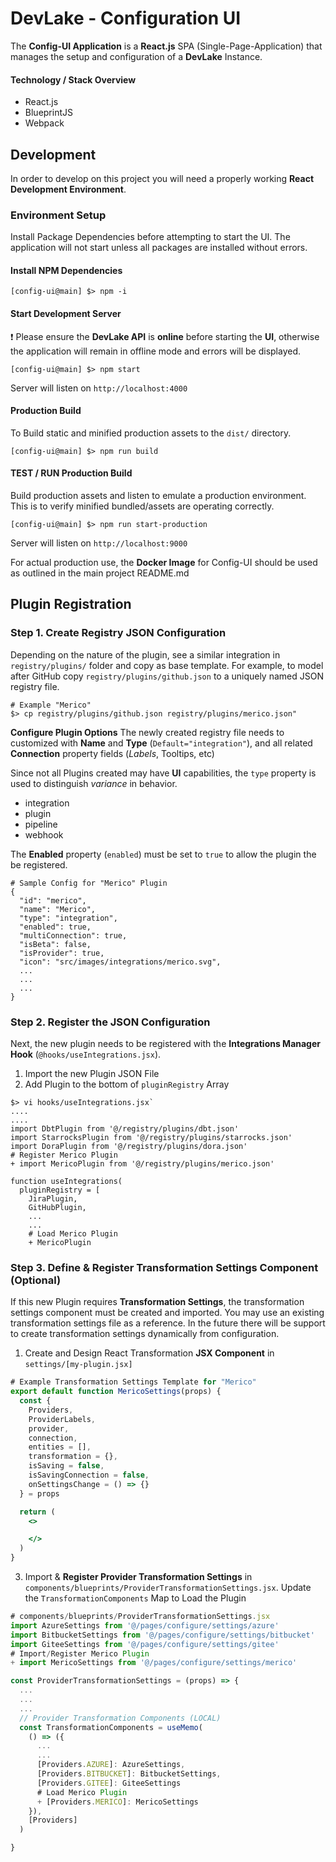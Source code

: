 # DevLake - Configuration UI

The **Config-UI Application** is a **React.js** SPA (Single-Page-Application) that manages the setup and configuration of a **DevLake** Instance.

#### Technology / Stack Overview

- React.js
- BlueprintJS
- Webpack

## Development

In order to develop on this project you will need a properly working **React Development Environment**.

### Environment Setup

Install Package Dependencies before attempting to start the UI. The application will not start unless all packages are installed without errors.

#### Install NPM Dependencies

```
[config-ui@main] $> npm -i
```

#### Start Development Server

❗ Please ensure the **DevLake API** is **online** before starting the **UI**, otherwise the application will remain in offline mode and errors will be displayed.

```
[config-ui@main] $> npm start
```

Server will listen on `http://localhost:4000`

#### Production Build

To Build static and minified production assets to the `dist/` directory.

```
[config-ui@main] $> npm run build
```

#### TEST / RUN Production Build

Build production assets and listen to emulate a production environment. This is to verify minified bundled/assets are operating correctly.

```
[config-ui@main] $> npm run start-production
```

Server will listen on `http://localhost:9000`

For actual production use, the **Docker Image** for Config-UI should be used as outlined in the main project README.md

## Plugin Registration

### Step 1. Create Registry JSON Configuration

Depending on the nature of the plugin, see a similar integration in `registry/plugins/` folder and copy as base template. For example, to model after GitHub copy `registry/plugins/github.json` to a uniquely named JSON registry file.

```
# Example "Merico"
$> cp registry/plugins/github.json registry/plugins/merico.json"
```

**Configure Plugin Options**
The newly created registry file needs to customized with **Name** and **Type** (`Default="integration"`), and all related **Connection** property fields (_Labels_, Tooltips, etc)

Since not all Plugins created may have **UI** capabilities, the `type` property is used to distinguish _variance_ in behavior.

- integration
- plugin
- pipeline
- webhook

The **Enabled** property (`enabled`) must be set to `true` to allow the plugin the be registered.

```
# Sample Config for "Merico" Plugin
{
  "id": "merico",
  "name": "Merico",
  "type": "integration",
  "enabled": true,
  "multiConnection": true,
  "isBeta": false,
  "isProvider": true,
  "icon": "src/images/integrations/merico.svg",
  ...
  ...
  ...
}
```

### Step 2. Register the JSON Configuration

Next, the new plugin needs to be registered with the **Integrations Manager Hook** (`@hooks/useIntegrations.jsx`).

1. Import the new Plugin JSON File
2. Add Plugin to the bottom of `pluginRegistry` Array

```
$> vi hooks/useIntegrations.jsx`
....
....
import DbtPlugin from '@/registry/plugins/dbt.json'
import StarrocksPlugin from '@/registry/plugins/starrocks.json'
import DoraPlugin from '@/registry/plugins/dora.json'
# Register Merico Plugin
+ import MericoPlugin from '@/registry/plugins/merico.json'

function useIntegrations(
  pluginRegistry = [
    JiraPlugin,
    GitHubPlugin,
    ...
    ...
    # Load Merico Plugin
    + MericoPlugin

```

### Step 3. Define & Register Transformation Settings Component (Optional)

If this new Plugin requires **Transformation Settings**, the transformation settings component must be created and imported. You may use an existing transformation settings file as a reference. In the future there will be support to create transformation settings dynamically from configuration.

1. Create and Design React Transformation **JSX Component** in `settings/[my-plugin.jsx]`

```jsx
# Example Transformation Settings Template for "Merico"
export default function MericoSettings(props) {
  const {
    Providers,
    ProviderLabels,
    provider,
    connection,
    entities = [],
    transformation = {},
    isSaving = false,
    isSavingConnection = false,
    onSettingsChange = () => {}
  } = props

  return (
    <>

    </>
  )
}
```

3. Import & **Register Provider Transformation Settings** in `components/blueprints/ProviderTransformationSettings.jsx`. Update the `TransformationComponents` Map to Load the Plugin

```jsx
# components/blueprints/ProviderTransformationSettings.jsx
import AzureSettings from '@/pages/configure/settings/azure'
import BitbucketSettings from '@/pages/configure/settings/bitbucket'
import GiteeSettings from '@/pages/configure/settings/gitee'
# Import/Register Merico Plugin
+ import MericoSettings from '@/pages/configure/settings/merico'

const ProviderTransformationSettings = (props) => {
  ...
  ...
  ...
  // Provider Transformation Components (LOCAL)
  const TransformationComponents = useMemo(
    () => ({
      ...
      ...
      [Providers.AZURE]: AzureSettings,
      [Providers.BITBUCKET]: BitbucketSettings,
      [Providers.GITEE]: GiteeSettings
      # Load Merico Plugin
      + [Providers.MERICO]: MericoSettings
    }),
    [Providers]
  )

}
```
